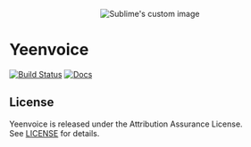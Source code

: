 <p align="center">
    <img src="https://raw.githubusercontent.com/hillelcoren/invoice-ninja/master/public/images/round_logo.png" alt="Sublime's custom image"/>
</p>

# Yeenvoice

[![Build Status](https://travis-ci.org/proenterprise/yeenvoice.svg?branch=master)](https://travis-ci.org/proenterprise/yeenvoice)
[![Docs](https://readthedocs.org/projects/yeenvoice/badge/?version=latest)](https://yeenvoice.readthedocs.io/en/latest/?badge=latest)

## License
Yeenvoice is released under the Attribution Assurance License.  
See [LICENSE](LICENSE) for details.
